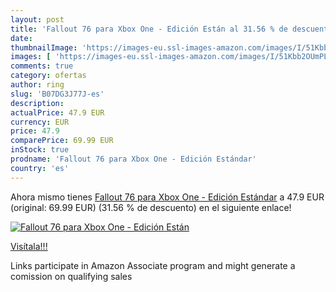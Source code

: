 ```yaml
---
layout: post
title: 'Fallout 76 para Xbox One - Edición Están al 31.56 % de descuento'
date: 
thumbnailImage: 'https://images-eu.ssl-images-amazon.com/images/I/51Kbb2OUmPL._SL200_.jpg'
images: [ 'https://images-eu.ssl-images-amazon.com/images/I/51Kbb2OUmPL._SL200_.jpg' ]
comments: true
category: ofertas
author: ring
slug: 'B07DG3J77J-es'
description:
actualPrice: 47.9 EUR
currency: EUR
price: 47.9
comparePrice: 69.99 EUR
inStock: true
prodname: 'Fallout 76 para Xbox One - Edición Estándar'
country: 'es'
---
```


Ahora mismo tienes [Fallout 76 para Xbox One - Edición Estándar](https://www.amazon.es/dp/B07DG3J77J/?tag=tolees-21) a 47.9 EUR (original: 69.99 EUR) (31.56 %  de descuento) en el siguiente enlace!

[![Fallout 76 para Xbox One - Edición Están](https://images-eu.ssl-images-amazon.com/images/I/51Kbb2OUmPL._SL200_.jpg)](https://www.amazon.es/dp/B07DG3J77J/?tag=tolees-21)

[Visítala!!!](https://www.amazon.es/dp/B07DG3J77J/?tag=tolees-21)

Links participate in Amazon Associate program and might generate a comission on qualifying sales
